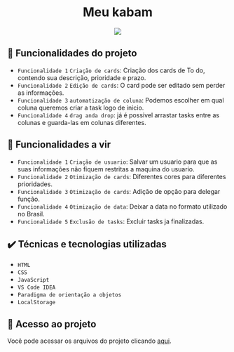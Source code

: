 <h1 align="center"> Meu kabam </h1> 

<p align="center">
<img loading="lazy" src="http://img.shields.io/static/v1?label=STATUS&message=EM%20DESENVOLVIMENTO&color=GREEN&style=for-the-badge"/>
</p>

## 🔨 Funcionalidades do projeto

- `Funcionalidade 1` `Criação de cards`: Criação dos cards de To do, contendo sua descrição, prioridade e prazo.
- `Funcionalidade 2` `Edição de cards`: O card pode ser editado sem perder as informações.
- `Funcionalidade 3` `automatização de coluna`: Podemos escolher em qual coluna queremos criar a task logo de inicio.
- `Funcionalidade 4` `drag anda drop`: já é possivel arrastar tasks entre as colunas e guarda-las em colunas diferentes.


## 🔨 Funcionalidades a vir

- `Funcionalidade 1` `Criação de usuario`: Salvar um usuario para que as suas informações não fiquem restritas a maquina do usuario.
- `Funcionalidade 2` `Otimização de cards`: Diferentes cores para diferentes prioridades.
- `Funcionalidade 3` `Otimização de cards`: Adição de opção para delegar função.
- `Funcionalidade 4` `Otimização de data`: Deixar a data no formato utilizado no Brasil.
- `Funcionalidade 5` `Exclusão de tasks`: Excluir tasks ja finalizadas.

## ✔️ Técnicas e tecnologias utilizadas

- ``HTML``
- ``CSS``
- ``JavaScript``
- ``VS Code IDEA``
- ``Paradigma de orientação a objetos``
- ``LocalStorage``

## 📁 Acesso ao projeto
Você pode acessar os arquivos do projeto clicando [aqui](https://raiellgod.github.io/Kanbam/).
